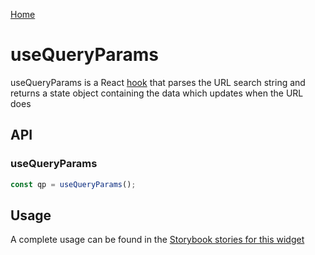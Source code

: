 [Home](../README.md)

# useQueryParams

useQueryParams is a React [hook](https://reactjs.org/docs/hooks-intro.html) that parses the URL
search string and returns a state object containing the data which updates when the URL does

## API

### useQueryParams

```jsx
const qp = useQueryParams();
```

## Usage

A complete usage can be found in the [Storybook stories for this widget](../src/misc/use-query-params/index.stories.tsx)
